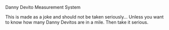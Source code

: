 Danny Devito Measurement System

This is made as a joke and should not be taken seriously... 
Unless you want to know how many Danny Devitos are in a mile.
Then take it serious. 
